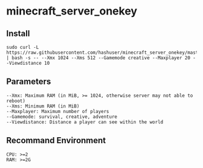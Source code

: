 # minecraft_server_onekey
## Install
```
sudo curl -L https://raw.githubusercontent.com/hashuser/minecraft_server_onekey/master/install.sh | bash -s -- --Xmx 1024 --Xms 512 --Gamemode creative --Maxplayer 20 --Viewdistance 10
```
## Parameters
```
--Xmx: Maximum RAM (in MiB, >= 1024, otherwise server may not able to reboot)
--Xms: Minimum RAM (in MiB)
--Maxplayer: Maximum number of players
--Gamemode: survival, creative, adventure
--Viewdistance: Distance a player can see within the world
```
## Recommand Environment
```
CPU: >=2
RAM: >=2G
```
